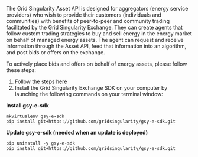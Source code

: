 The Grid Singularity Asset API is designed for aggregators (energy service providers) who wish to provide their customers (individuals and communities) with benefits of peer-to-peer and community trading facilitated by the Grid Singularity Exchange. They can create agents that follow custom trading strategies to buy and sell energy in the energy market on behalf of managed energy assets. The agent can request and receive information through the Asset API, feed that information into an algorithm, and post bids or offers on the exchange.

To actively place bids and offers on behalf of energy assets, please follow these steps:

1. Follow the steps [here](connect-ctn.md#grid-singularity-test-network-user-roles)
2. Install the Grid Singularity Exchange SDK on your computer by launching the following commands on your terminal window:

**Install gsy-e-sdk**
```
mkvirtualenv gsy-e-sdk
pip install git+https://github.com/gridsingularity/gsy-e-sdk.git
```

**Update gsy-e-sdk (needed when an update is deployed)**
```
pip uninstall -y gsy-e-sdk
pip install git+https://github.com/gridsingularity/gsy-e-sdk.git
```
